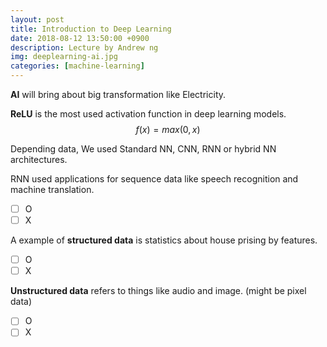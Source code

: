 ```yaml
---
layout: post
title: Introduction to Deep Learning
date: 2018-08-12 13:50:00 +0900
description: Lecture by Andrew ng 
img: deeplearning-ai.jpg
categories: [machine-learning]
---
```


**AI** will bring about big transformation like Electricity.

**ReLU** is the most used activation function in deep learning models.
$$f(x) = max(0, x)$$

Depending data, We used Standard NN, CNN, RNN or hybrid NN architectures.

RNN used applications for sequence data like speech recognition and machine translation.
- [ ] O 
- [ ] X

A example of **structured data** is statistics about house prising by features.
- [ ] O
- [ ] X

**Unstructured data** refers to things like audio and image. (might be pixel data)
- [ ] O
- [ ] X
